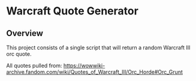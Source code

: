 # Warcraft Quote Generator

## Overview
This project consists of a single script that will return a random Warcraft III orc quote.




All quotes pulled from: https://wowwiki-archive.fandom.com/wiki/Quotes_of_Warcraft_III/Orc_Horde#Orc_Grunt
